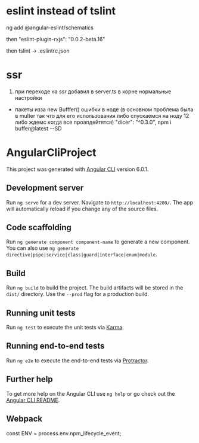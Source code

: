 # eslint instead of tslint
ng add @angular-eslint/schematics

then
"eslint-plugin-rxjs": "0.0.2-beta.16"

then
 tslint -> .eslintrc.json 

# ssr
1) при переходе на ssr добавил в server.ts в корне нормальные настройки

+ пакеты изза new Bufffer() ошибки в ноде (в основном проблема была в multer так что для его использования либо спускаемся на ноду 12 либо ждемс когда все проапдейтятся)
"dicer": "^0.3.0",
npm i buffer@latest --SD


# AngularCliProject

This project was generated with [Angular CLI](https://github.com/angular/angular-cli) version 6.0.1.

## Development server

Run `ng serve` for a dev server. Navigate to `http://localhost:4200/`. The app will automatically reload if you change any of the source files.

## Code scaffolding

Run `ng generate component component-name` to generate a new component. You can also use `ng generate directive|pipe|service|class|guard|interface|enum|module`.

## Build

Run `ng build` to build the project. The build artifacts will be stored in the `dist/` directory. Use the `--prod` flag for a production build.

## Running unit tests

Run `ng test` to execute the unit tests via [Karma](https://karma-runner.github.io).

## Running end-to-end tests

Run `ng e2e` to execute the end-to-end tests via [Protractor](http://www.protractortest.org/).

## Further help

To get more help on the Angular CLI use `ng help` or go check out the [Angular CLI README](https://github.com/angular/angular-cli/blob/master/README.md).

## Webpack
const ENV = process.env.npm_lifecycle_event;
